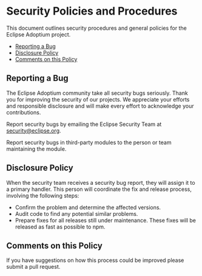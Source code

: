 # Security Policies and Procedures

This document outlines security procedures and general policies for the Eclipse Adoptium project.

  * [Reporting a Bug](#reporting-a-bug)
  * [Disclosure Policy](#disclosure-policy)
  * [Comments on this Policy](#comments-on-this-policy)

## Reporting a Bug

The Eclipse Adoptium community take all security bugs seriously.
Thank you for improving the security of our projects. We appreciate your efforts and responsible disclosure and will make every effort to acknowledge your contributions.

Report security bugs by emailing the Eclipse Security Team at security@eclipse.org.

Report security bugs in third-party modules to the person or team maintaining the module.

## Disclosure Policy

When the security team receives a security bug report, they will assign it to a
primary handler. This person will coordinate the fix and release process,
involving the following steps:

  * Confirm the problem and determine the affected versions.
  * Audit code to find any potential similar problems.
  * Prepare fixes for all releases still under maintenance. These fixes will be
    released as fast as possible to npm.

## Comments on this Policy

If you have suggestions on how this process could be improved please submit a pull request.
